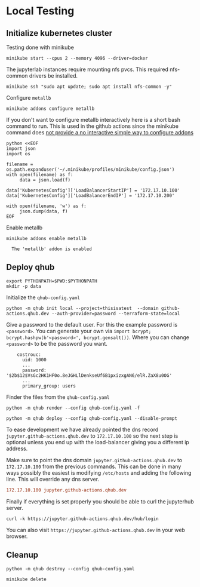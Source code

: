 # Local Testing

## Initialize kubernetes cluster

Testing done with minikube

```shell
minikube start --cpus 2 --memory 4096 --driver=docker
```

The jupyterlab instances require mounting nfs pvcs. This required
nfs-common drivers be installed.

```shell
minikube ssh "sudo apt update; sudo apt install nfs-common -y"
```

Configure `metallb`

```shell
minikube addons configure metallb
```

If you don't want to configure metallb interactively here is a short
bash command to run. This is used in the github actions since the
minikube command does [not provide a no interactive simple way to
configure addons](https://github.com/kubernetes/minikube/issues/8283)

```shell
python <<EOF
import json
import os

filename = os.path.expanduser('~/.minikube/profiles/minikube/config.json')
with open(filename) as f:
     data = json.load(f)

data['KubernetesConfig']['LoadBalancerStartIP'] = '172.17.10.100'
data['KubernetesConfig']['LoadBalancerEndIP'] = '172.17.10.200'

with open(filename, 'w') as f:
     json.dump(data, f)
EOF
```

Enable metallb

```shell
minikube addons enable metallb
```

```
  The 'metallb' addon is enabled
```

## Deploy qhub

```shell
export PYTHONPATH=$PWD:$PYTHONPATH
mkdir -p data
```

Initialize the `qhub-config.yaml`

```shell
python -m qhub init local --project=thisisatest  --domain github-actions.qhub.dev --auth-provider=password --terraform-state=local
```

Give a password to the default user. For this the example password is
`<password>`. You can generate your own via `import bcrypt;
bcrypt.hashpw(b'<password>', bcrypt.gensalt())`. Where you can change
`<password>` to be the password you want.

```
    costrouc:
      uid: 1000
      ...
      password: '$2b$12$VsGc2HK1HF0o.8eJGHLlDenkseUf6B1pxizxgAN6/elR.ZaX8u0OG'
      ...
      primary_group: users

```

Finder the files from the `qhub-config.yaml`

```shell
python -m qhub render --config qhub-config.yaml -f
```

```shell
python -m qhub deploy --config qhub-config.yaml --disable-prompt
```

To ease development we have already pointed the dns record
`jupyter.github-actions.qhub.dev` to `172.17.10.100` so the next step
is optional unless you end up with the load-balancer giving you
a different ip address.

Make sure to point the dns domain `jupyter.github-actions.qhub.dev` to
`172.17.10.100` from the previous commands. This can be done in many
ways possibly the easiest is modifying `/etc/hosts` and adding the
following line. This will override any dns server.

```ini
172.17.10.100 jupyter.github-actions.qhub.dev
```

Finally if everything is set properly you should be able to curl the
jupyterhub server.

```
curl -k https://jupyter.github-actions.qhub.dev/hub/login
```

You can also visit `https://jupyter.github-actions.qhub.dev` in your
web browser.

## Cleanup

```shell
python -m qhub destroy --config qhub-config.yaml 
```

```shell
minikube delete
```

